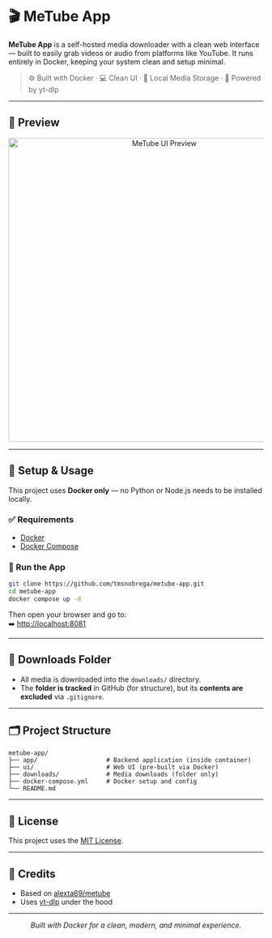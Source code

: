 # 🎬 MeTube App

**MeTube App** is a self-hosted media downloader with a clean web interface — built to easily grab videos or audio from platforms like YouTube. It runs entirely in Docker, keeping your system clean and setup minimal.

> ⚙️ Built with Docker · 💻 Clean UI · 📁 Local Media Storage · 🧩 Powered by yt-dlp

---

## 📸 Preview

<p align="center">
  <img src="https://raw.githubusercontent.com/alexta69/metube/master/screenshot.png" alt="MeTube UI Preview" width="600"/>
</p>

---

## 🧰 Setup & Usage

This project uses **Docker only** — no Python or Node.js needs to be installed locally.

### ✅ Requirements

- [Docker](https://www.docker.com/products/docker-desktop)
- [Docker Compose](https://docs.docker.com/compose/)

### 🚀 Run the App

```bash
git clone https://github.com/tmsnobrega/metube-app.git
cd metube-app
docker compose up -d
```

Then open your browser and go to:  
➡️ [http://localhost:8081](http://localhost:8081)

---

## 📂 Downloads Folder

- All media is downloaded into the `downloads/` directory.
- The **folder is tracked** in GitHub (for structure), but its **contents are excluded** via `.gitignore`.

---

## 🗂️ Project Structure

```
metube-app/
├── app/                   # Backend application (inside container)
├── ui/                    # Web UI (pre-built via Docker)
├── downloads/             # Media downloads (folder only)
├── docker-compose.yml     # Docker setup and config
└── README.md              
```

---

## 📜 License

This project uses the [MIT License](LICENSE).

---

## 🙏 Credits

- Based on [alexta69/metube](https://github.com/alexta69/metube)
- Uses [yt-dlp](https://github.com/yt-dlp/yt-dlp) under the hood

---

<p align="center">
  <em>Built with Docker for a clean, modern, and minimal experience.</em>
</p>
